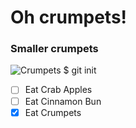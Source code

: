 # Oh crumpets!
### Smaller crumpets
![Crumpets](https://user-images.githubusercontent.com/113220253/189464897-614975da-48c4-4306-a99c-ab898e3ff171.png)
$ git init
- [ ] Eat Crab Apples
- [ ] Eat Cinnamon Bun
- [x] Eat Crumpets
